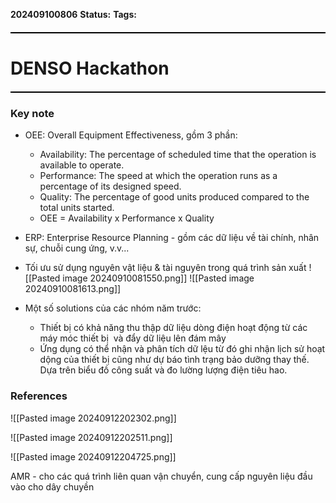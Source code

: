 **202409100806**
**Status:**
**Tags:** 
<hr style="border: none; height: 2px; background-color: #000000; margin: 20px 0;">

# DENSO Hackathon
<hr style="border: none; height: 2px; background-color: #000000; margin: 20px 0;">

### Key note
- OEE: Overall Equipment Effectiveness, gồm 3 phần:
	- Availability: The percentage of scheduled time that the operation is available to operate.
	- Performance: The speed at which the operation runs as a percentage of its designed speed.
	- Quality: The percentage of good units produced compared to the total units started.
	- OEE = Availability x Performance x Quality
- ERP: Enterprise Resource Planning - gồm các dữ liệu về tài chính, nhân sự, chuỗi cung ứng, v.v...
- Tối ưu sử dụng nguyên vật liệu & tài nguyên trong quá trình sản xuất
![[Pasted image 20240910081550.png]]
![[Pasted image 20240910081613.png]]

- Một số solutions của các nhóm năm trước: 
	- Thiết bị có khả năng thu thập dữ liệu dòng điện hoạt động từ các máy móc thiết bị  và đẩy dữ liệu lên đám mây
	- Ứng dụng có thể nhận và phân tích dữ lệu từ đó ghi nhận lịch sử hoạt dộng của thiết bị cũng như dự báo tình trạng bảo dưỡng thay thế. Dựa trên biểu đồ công suất và đo lường lượng điện tiêu hao.

### References

![[Pasted image 20240912202302.png]]

![[Pasted image 20240912202511.png]]

![[Pasted image 20240912204725.png]]


AMR - cho các quá trình liên quan vận chuyển, cung cấp nguyên liệu đầu vào cho dây chuyền